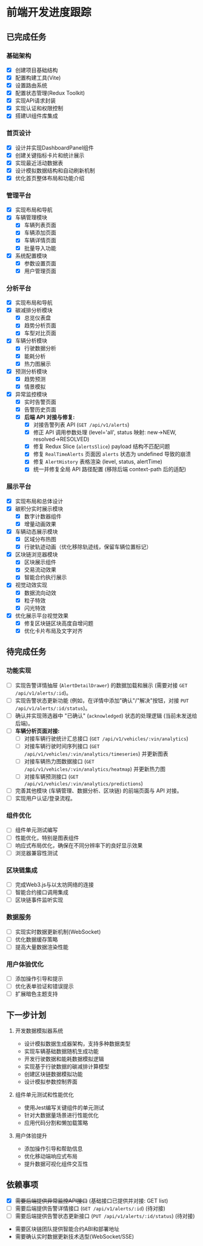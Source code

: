 # 前端开发进度跟踪

## 已完成任务

### 基础架构
- [x] 创建项目基础结构
- [x] 配置构建工具(Vite)
- [x] 设置路由系统
- [x] 配置状态管理(Redux Toolkit)
- [x] 实现API请求封装
- [x] 实现认证和权限控制
- [x] 搭建UI组件库集成

### 首页设计
- [x] 设计并实现DashboardPanel组件
- [x] 创建关键指标卡片和统计展示
- [x] 实现最近活动数据表
- [x] 设计模拟数据结构和自动刷新机制
- [x] 优化首页整体布局和功能介绍

### 管理平台
- [x] 实现布局和导航
- [x] 车辆管理模块
  - [x] 车辆列表页面
  - [x] 车辆添加页面
  - [x] 车辆详情页面
  - [x] 批量导入功能
- [x] 系统配置模块
  - [x] 参数设置页面
  - [x] 用户管理页面

### 分析平台
- [x] 实现布局和导航
- [x] 碳减排分析模块
  - [x] 总览仪表盘
  - [x] 趋势分析页面
  - [x] 车型对比页面
- [x] 车辆分析模块
  - [x] 行驶数据分析
  - [x] 能耗分析
  - [x] 热力图展示
- [x] 预测分析模块
  - [x] 趋势预测
  - [x] 情景模拟
- [x] 异常监控模块
  - [x] 实时告警页面
  - [x] 告警历史页面
  - [x] **后端 API 对接与修复:**
    - [x] 对接告警列表 API (`GET /api/v1/alerts`)
    - [x] 修正 API 调用参数处理 (level='all', status 映射: new->NEW, resolved->RESOLVED)
    - [x] 修复 Redux Slice (`alertsSlice`) payload 结构不匹配问题
    - [x] 修复 `RealTimeAlerts` 页面因 `alerts` 状态为 undefined 导致的崩溃
    - [x] 修复 `AlertHistory` 表格渲染 (level, status, alertTime)
    - [x] 统一并修复全局 API 路径配置 (移除后端 context-path 后的适配)

### 展示平台
- [x] 实现布局和总体设计
- [x] 碳积分实时展示模块
  - [x] 数字计数器组件
  - [x] 增量动画效果
- [x] 车辆动态展示模块
  - [x] 区域分布热图
  - [x] 行驶轨迹动画（优化移除轨迹线，保留车辆位置标记）
- [x] 区块链浏览器模块
  - [x] 区块展示组件
  - [x] 交易流动效果
  - [x] 智能合约执行展示
- [x] 视觉动效实现
  - [x] 数据流向动效
  - [x] 粒子特效
  - [x] 闪光特效
- [x] 优化展示平台视觉效果
  - [x] 修复区块链区块高度自增问题
  - [x] 优化卡片布局及文字对齐

## 待完成任务

### 功能实现
- [ ] 实现告警详情抽屉 (`AlertDetailDrawer`) 的数据加载和展示 (需要对接 `GET /api/v1/alerts/:id`)。
- [ ] 实现告警状态更新功能 (例如，在详情中添加"确认"/"解决"按钮，对接 `PUT /api/v1/alerts/:id/status`)。
- [ ] 确认并实现筛选器中 "已确认" (`acknowledged`) 状态的处理逻辑 (当前未发送给后端)。
- [ ] **车辆分析页面对接:**
  - [ ] 对接车辆行驶统计汇总接口 (`GET /api/v1/vehicles/:vin/analytics`)
  - [ ] 对接车辆行驶时间序列接口 (`GET /api/v1/vehicles/:vin/analytics/timeseries`) 并更新图表
  - [ ] 对接车辆热力图数据接口 (`GET /api/v1/vehicles/:vin/analytics/heatmap`) 并更新热力图
  - [ ] 对接车辆预测接口 (`GET /api/v1/vehicles/:vin/analytics/predictions`)
- [ ] 完善其他模块 (车辆管理、数据分析、区块链) 的前端页面与 API 对接。
- [ ] 实现用户认证/登录流程。

### 组件优化
- [ ] 组件单元测试编写
- [ ] 性能优化，特别是图表组件
- [ ] 响应式布局优化，确保在不同分辨率下的良好显示效果
- [ ] 浏览器兼容性测试

### 区块链集成
- [ ] 完成Web3.js与以太坊网络的连接
- [ ] 智能合约接口调用集成
- [ ] 区块链事件监听实现

### 数据服务
- [ ] 实现实时数据更新机制(WebSocket)
- [ ] 优化数据缓存策略
- [ ] 提高大量数据渲染性能

### 用户体验优化
- [ ] 添加操作引导和提示
- [ ] 优化表单验证和错误提示
- [ ] 扩展暗色主题支持

## 下一步计划

1. 开发数据模拟器系统
   - 设计模拟数据生成器架构，支持多种数据类型
   - 实现车辆基础数据随机生成功能
   - 开发行驶数据和能耗数据模拟逻辑
   - 实现基于行驶数据的碳减排计算模型
   - 创建区块链数据模拟功能
   - 设计模拟参数控制界面

2. 组件单元测试和性能优化
   - 使用Jest编写关键组件的单元测试
   - 针对大数据量场景进行性能优化
   - 应用代码分割和懒加载策略

3. 用户体验提升
   - 添加操作引导和帮助信息
   - 优化移动端响应式布局
   - 提升数据可视化组件交互性

## 依赖事项
- [x] ~~需要后端提供异常监控API接口~~ (基础接口已提供并对接: GET list)
- [ ] 需要后端提供告警详情接口 (`GET /api/v1/alerts/:id`) (待对接)
- [ ] 需要后端提供告警状态更新接口 (`PUT /api/v1/alerts/:id/status`) (待对接)
- 需要区块链团队提供智能合约ABI和部署地址
- 需要确认实时数据更新技术选型(WebSocket/SSE)